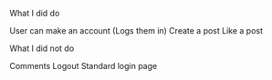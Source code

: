 What I did do

User can make an account (Logs them in)
Create a post
Like a post 


What I did not do

Comments
Logout
Standard login page
